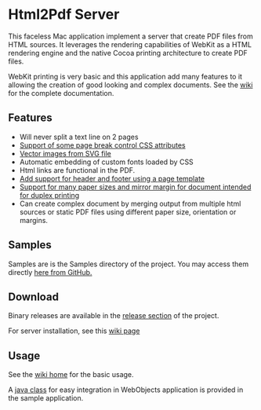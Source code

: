 # Html2Pdf Server

This faceless Mac application implement a server that create PDF files from HTML sources. It leverages the rendering capabilities of WebKit as a HTML rendering engine and the native Cocoa printing architecture to create PDF files.

WebKit printing is very basic and this application add many features to it allowing the creation of good looking and complex documents. See the [wiki](https://github.com/Kaviju/Html2PdfServer/wiki/Home) for the complete documentation.

## Features 

* Will never split a text line on 2 pages
* [Support of some page break control CSS attributes](https://github.com/Kaviju/Html2PdfServer/wiki/CSS-Page-break-control-attributes)
* [Vector images from SVG file](https://github.com/Kaviju/Html2PdfServer/wiki/SVG-images)
* Automatic embedding of custom fonts loaded by CSS
* Html links are functional in the PDF.
* [Add support for header and footer using a page template](https://github.com/Kaviju/Html2PdfServer/wiki/Page-Template)
* [Support for many paper sizes and mirror margin for document intended for duplex printing](https://github.com/Kaviju/Html2PdfServer/wiki/Paper,-margins-and-scale)
* Can create complex document by merging output from multiple html sources or static PDF files using different paper size, orientation or margins.

## Samples

Samples are is the Samples directory of the project. You may access them directly [here from GitHub.](https://rawgit.com/Kaviju/Html2PdfServer/master/Samples/index.html)

## Download

Binary releases are available in the [release section](https://github.com/Kaviju/Html2PdfServer/releases) of the project.

For server installation, see this [wiki page](https://github.com/Kaviju/Html2PdfServer/wiki/Installation-and-configuration)


## Usage

See the [wiki home](https://github.com/Kaviju/Html2PdfServer/wiki/Home) for the basic usage.

A [java class](https://github.com/Kaviju/Html2PdfServer/blob/master/SampleWebObjectsApp/Sources/html2pdfserver/sampleapp/Html2PDFService.java) for easy integration in WebObjects application is provided in the sample application.



